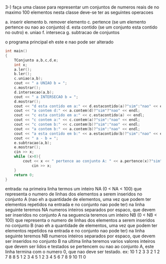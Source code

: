 3-) faça uma classe para representar um conjuntos de numeros reais de no maximo 100 elementos
nesta classe deve-se ter as seguintes operacoes

a. inserir elemento
b. remover elemento
c. pertence (se um elemento pertence ou nao ao conjunto)
d. esta contido (se um conjunto esta contido no outro)
e. uniao
f. interseca
g. subtracao de conjuntos

o programa principal eh este e nao pode ser alterado

```c++
int main()
{
    TConjunto a,b,c,d,e;
    int x;
    a.ler();
    b.ler();
    c.uniao(a,b);
    cout << " a UNIAO b = ";
    c.mostrar();
    d.intersecao(a,b);
    cout << " a INTERSECAO b = ";
    d.mostrar();
    cout << "d esta contido em a:" << d.estacontido(a)?"sim":"nao" << endl;
    cout << "a contem d:" << a.contem(d)?"sim"?"nao" << endl;
    cout << "c esta contido em a:" << c.estacontido(a) << endl;
    cout << "c contem a:" << c.contem(a)?"sim":"nao" << endl;
    cout << "c contem b:" << c.contem(b)?"sim":"nao" << endl;
    cout << "a contem b:" << a.contem(b)?"sim":"nao" << endl;
    cout << "a esta contido em b:" << a.estacontido(b)?"sim":"nao" << endl;
    cout << " a - b = ";
    e.subtracao(a,b);
    e.mostrar();
    cin >> x;
    while (x>0){
        cout << x << " pertence ao conjunto A: " << a.pertence(x)?"sim":"nao" << endl;
            cin >> x;
    }
    return 0;
}
```

entrada: na primeira linha termos um inteiro NA (0 < NA < 100) que representa o numero de linhas dos elementos
a serem inseridos no conjunto A (nao eh a quantidade de elementos, uma vez que podem ter elementos repetidos na entrada e no conjunto nao pode ter)
na linha seguinte teremos NA numeros inteiros separados por espaco, que devem ser inseridos no conjunto A
na seguencia teremos um inteiro NB (0 < NB < 100) que representa o numero de linhas dos elementos a serem inseridos no conjunto B (nao eh a quantidade de elementos, uma vez que podem ter elementos repetidos na entrada e no conjunto nao pode ter) 
na linha seguinte teremos NB numeros inteiros separados por espaco, que devem ser inseridos no conjunto B
na ultima linha teremos varios valores inteiros que devem ser lidos e testados se pertencem ou nao ao conjunto A,
este linha termina com o numero 0, que nao deve ser testado.
      ex: 10
          1 2 3 3 2 1 2 7 8 8
          5
          1 2 3 4 5
    	  1 2 3 4 5 6 7 8 9 10 11 0	
